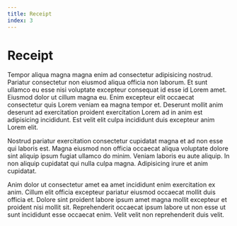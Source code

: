 ```yaml
---
title: Receipt
index: 3
---
```


# Receipt

Tempor aliqua magna magna enim ad consectetur adipisicing nostrud. Pariatur consectetur non eiusmod aliqua officia non laborum. Et sunt ullamco eu esse nisi voluptate excepteur consequat id esse id Lorem amet. Eiusmod dolor ut cillum magna eu. Enim excepteur elit occaecat consectetur quis Lorem veniam ea magna tempor et. Deserunt mollit anim deserunt ad exercitation proident exercitation Lorem ad in anim est adipisicing incididunt. Est velit elit culpa incididunt duis excepteur anim Lorem elit.

Nostrud pariatur exercitation consectetur cupidatat magna et ad non esse qui laboris est. Magna eiusmod non officia occaecat aliqua voluptate dolore sint aliquip ipsum fugiat ullamco do minim. Veniam laboris eu aute aliquip. In non aliquip cupidatat qui nulla culpa magna. Adipisicing irure et anim cupidatat.

Anim dolor ut consectetur amet ea amet incididunt enim exercitation ex anim. Cillum elit officia excepteur pariatur eiusmod occaecat mollit duis officia et. Dolore sint proident labore ipsum amet magna mollit excepteur et proident nisi mollit sit. Reprehenderit occaecat ipsum labore ut non esse ut sunt incididunt esse occaecat enim. Velit velit non reprehenderit duis velit.
